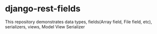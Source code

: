 # django-rest-fields
This repository demonstrates data types, fields(Array field, File field, etc), serializers, views, Model View Serializer
